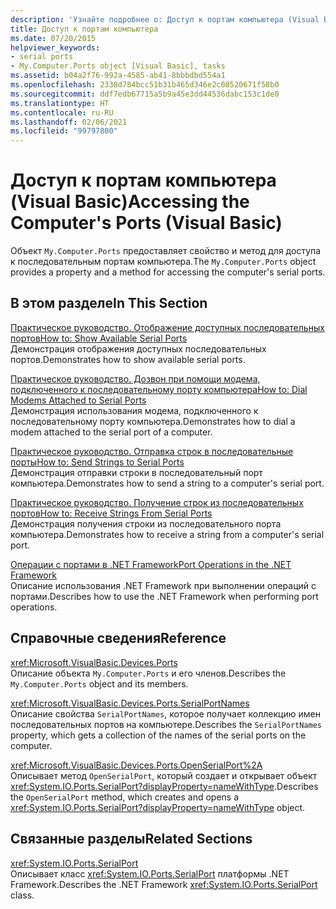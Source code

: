 ```yaml
---
description: 'Узнайте подробнее о: Доступ к портам компьютера (Visual Basic)'
title: Доступ к портам компьютера
ms.date: 07/20/2015
helpviewer_keywords:
- serial ports
- My.Computer.Ports object [Visual Basic], tasks
ms.assetid: b04a2f76-992a-4585-ab41-8bbbdbd554a1
ms.openlocfilehash: 2338d784bcc51b31b465d346e2c08520671f58b0
ms.sourcegitcommit: ddf7edb67715a5b9a45e3dd44536dabc153c1de0
ms.translationtype: HT
ms.contentlocale: ru-RU
ms.lasthandoff: 02/06/2021
ms.locfileid: "99797800"
---
```

# <a name="accessing-the-computers-ports-visual-basic"></a><span data-ttu-id="a9391-103">Доступ к портам компьютера (Visual Basic)</span><span class="sxs-lookup"><span data-stu-id="a9391-103">Accessing the Computer's Ports (Visual Basic)</span></span>

<span data-ttu-id="a9391-104">Объект `My.Computer.Ports` предоставляет свойство и метод для доступа к последовательным портам компьютера.</span><span class="sxs-lookup"><span data-stu-id="a9391-104">The `My.Computer.Ports` object provides a property and a method for accessing the computer's serial ports.</span></span>  
  
## <a name="in-this-section"></a><span data-ttu-id="a9391-105">В этом разделе</span><span class="sxs-lookup"><span data-stu-id="a9391-105">In This Section</span></span>  

 [<span data-ttu-id="a9391-106">Практическое руководство. Отображение доступных последовательных портов</span><span class="sxs-lookup"><span data-stu-id="a9391-106">How to: Show Available Serial Ports</span></span>](how-to-show-available-serial-ports.md)  
 <span data-ttu-id="a9391-107">Демонстрация отображения доступных последовательных портов.</span><span class="sxs-lookup"><span data-stu-id="a9391-107">Demonstrates how to show available serial ports.</span></span>  
  
 [<span data-ttu-id="a9391-108">Практическое руководство. Дозвон при помощи модема, подключенного к последовательному порту компьютера</span><span class="sxs-lookup"><span data-stu-id="a9391-108">How to: Dial Modems Attached to Serial Ports</span></span>](how-to-dial-modems-attached-to-serial-ports.md)  
 <span data-ttu-id="a9391-109">Демонстрация использования модема, подключенного к последовательному порту компьютера.</span><span class="sxs-lookup"><span data-stu-id="a9391-109">Demonstrates how to dial a modem attached to the serial port of a computer.</span></span>  
  
 [<span data-ttu-id="a9391-110">Практическое руководство. Отправка строк в последовательные порты</span><span class="sxs-lookup"><span data-stu-id="a9391-110">How to: Send Strings to Serial Ports</span></span>](how-to-send-strings-to-serial-ports.md)  
 <span data-ttu-id="a9391-111">Демонстрация отправки строки в последовательный порт компьютера.</span><span class="sxs-lookup"><span data-stu-id="a9391-111">Demonstrates how to send a string to a computer's serial port.</span></span>  
  
 [<span data-ttu-id="a9391-112">Практическое руководство. Получение строк из последовательных портов</span><span class="sxs-lookup"><span data-stu-id="a9391-112">How to: Receive Strings From Serial Ports</span></span>](how-to-receive-strings-from-serial-ports.md)  
 <span data-ttu-id="a9391-113">Демонстрация получения строки из последовательного порта компьютера.</span><span class="sxs-lookup"><span data-stu-id="a9391-113">Demonstrates how to receive a string from a computer's serial port.</span></span>  
  
 [<span data-ttu-id="a9391-114">Операции с портами в .NET Framework</span><span class="sxs-lookup"><span data-stu-id="a9391-114">Port Operations in the .NET Framework</span></span>](port-operations-in-the-net-framework.md)  
 <span data-ttu-id="a9391-115">Описание использования .NET Framework при выполнении операций с портами.</span><span class="sxs-lookup"><span data-stu-id="a9391-115">Describes how to use the .NET Framework when performing port operations.</span></span>  
  
## <a name="reference"></a><span data-ttu-id="a9391-116">Справочные сведения</span><span class="sxs-lookup"><span data-stu-id="a9391-116">Reference</span></span>  

 <xref:Microsoft.VisualBasic.Devices.Ports>  
 <span data-ttu-id="a9391-117">Описание объекта `My.Computer.Ports` и его членов.</span><span class="sxs-lookup"><span data-stu-id="a9391-117">Describes the `My.Computer.Ports` object and its members.</span></span>  
  
 <xref:Microsoft.VisualBasic.Devices.Ports.SerialPortNames>  
 <span data-ttu-id="a9391-118">Описание свойства `SerialPortNames`, которое получает коллекцию имен последовательных портов на компьютере.</span><span class="sxs-lookup"><span data-stu-id="a9391-118">Describes the `SerialPortNames` property, which gets a collection of the names of the serial ports on the computer.</span></span>  
  
 <xref:Microsoft.VisualBasic.Devices.Ports.OpenSerialPort%2A>  
 <span data-ttu-id="a9391-119">Описывает метод `OpenSerialPort`, который создает и открывает объект <xref:System.IO.Ports.SerialPort?displayProperty=nameWithType>.</span><span class="sxs-lookup"><span data-stu-id="a9391-119">Describes the `OpenSerialPort` method, which creates and opens a <xref:System.IO.Ports.SerialPort?displayProperty=nameWithType> object.</span></span>  
  
## <a name="related-sections"></a><span data-ttu-id="a9391-120">Связанные разделы</span><span class="sxs-lookup"><span data-stu-id="a9391-120">Related Sections</span></span>  

 <xref:System.IO.Ports.SerialPort>  
 <span data-ttu-id="a9391-121">Описывает класс <xref:System.IO.Ports.SerialPort> платформы .NET Framework.</span><span class="sxs-lookup"><span data-stu-id="a9391-121">Describes the .NET Framework <xref:System.IO.Ports.SerialPort> class.</span></span>
